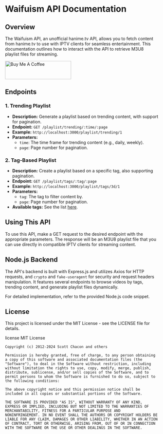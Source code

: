 # Waifuism API Documentation

## Overview

The Waifuism API, an unofficial hanime.tv API, allows you to fetch content from hanime.tv to use with IPTV clients for seamless entertainment. This documentation outlines how to interact with the API to retrieve M3U8 playlist files for streaming.

<a href="https://www.buymeacoffee.com/habitual69" target="_blank"><img src="https://cdn.buymeacoffee.com/buttons/v2/default-red.png" alt="Buy Me A Coffee" style="height: 60px !important;width: 217px !important;" ></a>

## Endpoints

### 1. Trending Playlist

- **Description:** Generate a playlist based on trending content, with support for pagination.
- **Endpoint:** `GET /playlist/trending/:time/:page`
- **Example:** `http://localhost:3000/playlist/trending/1`
- **Parameters:**
  - `time`: The time frame for trending content (e.g., daily, weekly).
  - `page`: Page number for pagination.

### 2. Tag-Based Playlist

- **Description:** Create a playlist based on a specific tag, also supporting pagination.
- **Endpoint:** `GET /playlist/tags/:tag/:page`
- **Example:** `http://localhost:3000/playlist/tags/3d/1`
- **Parameters:**
  - `tag`: The tag to filter content by.
  - `page`: Page number for pagination.
- **Available tags:** See the list [here](./tags).

## Using This API

To use this API, make a GET request to the desired endpoint with the appropriate parameters. The response will be an M3U8 playlist file that you can use directly in compatible IPTV clients for streaming content.

## Node.js Backend

The API's backend is built with Express.js and utilizes Axios for HTTP requests, and `crypto` and `fake-useragent` for security and request headers manipulation. It features several endpoints to browse videos by tags, trending content, and generate playlist files dynamically.

For detailed implementation, refer to the provided Node.js code snippet.

## License

This project is licensed under the MIT License - see the LICENSE file for details.

license
MIT License
```
Copyright (c) 2012-2024 Scott Chacon and others

Permission is hereby granted, free of charge, to any person obtaining
a copy of this software and associated documentation files (the
"Software"), to deal in the Software without restriction, including
without limitation the rights to use, copy, modify, merge, publish,
distribute, sublicense, and/or sell copies of the Software, and to
permit persons to whom the Software is furnished to do so, subject to
the following conditions:

The above copyright notice and this permission notice shall be
included in all copies or substantial portions of the Software.

THE SOFTWARE IS PROVIDED "AS IS", WITHOUT WARRANTY OF ANY KIND,
EXPRESS OR IMPLIED, INCLUDING BUT NOT LIMITED TO THE WARRANTIES OF
MERCHANTABILITY, FITNESS FOR A PARTICULAR PURPOSE AND
NONINFRINGEMENT. IN NO EVENT SHALL THE AUTHORS OR COPYRIGHT HOLDERS BE
LIABLE FOR ANY CLAIM, DAMAGES OR OTHER LIABILITY, WHETHER IN AN ACTION
OF CONTRACT, TORT OR OTHERWISE, ARISING FROM, OUT OF OR IN CONNECTION
WITH THE SOFTWARE OR THE USE OR OTHER DEALINGS IN THE SOFTWARE.
```